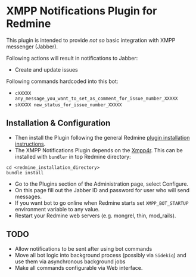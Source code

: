 # XMPP Notifications Plugin for Redmine

This plugin is intended to provide _not so_ basic integration with XMPP messenger (Jabber).

Following actions will result in notifications to Jabber:

- Create and update issues

Following commands hardcoded into this bot:
- `cXXXXX any_message_you_want_to_set_as_comment_for_issue_number_XXXXX`
- `sXXXXX new_status_for_issue_number_XXXXX`

## Installation & Configuration

- Then install the Plugin following the general Redmine [plugin installation instructions](http://www.redmine.org/wiki/redmine/Plugins).
- The XMPP Notifications Plugin depends on the [Xmpp4r](https://xmpp4r.github.io/). This can be installed with `bundler` in top Redmine directory:
```
cd <redmine_installation_directory>
bundle install
```
- Go to the Plugins section of the Administration page, select Configure.
- On this page fill out the Jabber ID and password for user who will send messages.
- If you want bot to go online when Redmine starts set `XMPP_BOT_STARTUP` environment variable to any value.
- Restart your Redmine web servers (e.g. mongrel, thin, mod_rails).

## TODO
- Allow notifications to be sent after using bot commands
- Move all bot logic into background process (possibly via `Sidekiq`) and use them via asynchronous background jobs
- Make all commands configurable via Web interface.
